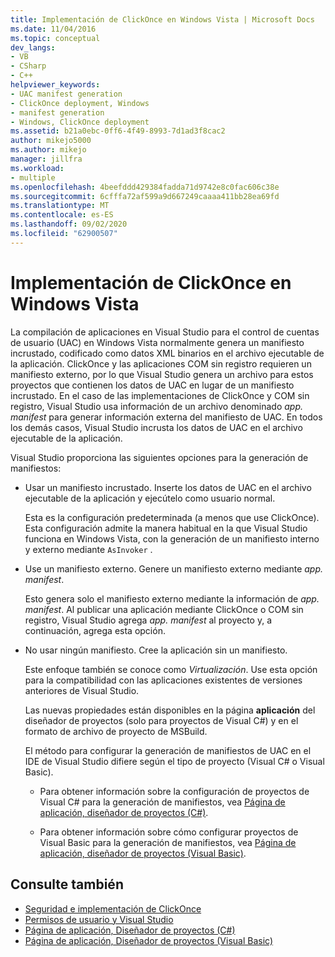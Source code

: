 ```yaml
---
title: Implementación de ClickOnce en Windows Vista | Microsoft Docs
ms.date: 11/04/2016
ms.topic: conceptual
dev_langs:
- VB
- CSharp
- C++
helpviewer_keywords:
- UAC manifest generation
- ClickOnce deployment, Windows
- manifest generation
- Windows, ClickOnce deployment
ms.assetid: b21a0ebc-0ff6-4f49-8993-7d1ad3f8cac2
author: mikejo5000
ms.author: mikejo
manager: jillfra
ms.workload:
- multiple
ms.openlocfilehash: 4beefddd429384fadda71d9742e8c0fac606c38e
ms.sourcegitcommit: 6cfffa72af599a9d667249caaaa411bb28ea69fd
ms.translationtype: MT
ms.contentlocale: es-ES
ms.lasthandoff: 09/02/2020
ms.locfileid: "62900507"
---
```

# <a name="clickonce-deployment-on-windows-vista"></a>Implementación de ClickOnce en Windows Vista

La compilación de aplicaciones en Visual Studio para el control de cuentas de usuario (UAC) en Windows Vista normalmente genera un manifiesto incrustado, codificado como datos XML binarios en el archivo ejecutable de la aplicación.  ClickOnce y las aplicaciones COM sin registro requieren un manifiesto externo, por lo que Visual Studio genera un archivo para estos proyectos que contienen los datos de UAC en lugar de un manifiesto incrustado. En el caso de las implementaciones de ClickOnce y COM sin registro, Visual Studio usa información de un archivo denominado *app. manifest* para generar información externa del manifiesto de UAC. En todos los demás casos, Visual Studio incrusta los datos de UAC en el archivo ejecutable de la aplicación.

Visual Studio proporciona las siguientes opciones para la generación de manifiestos:

- Usar un manifiesto incrustado. Inserte los datos de UAC en el archivo ejecutable de la aplicación y ejecútelo como usuario normal.

   Esta es la configuración predeterminada (a menos que use ClickOnce). Esta configuración admite la manera habitual en la que Visual Studio funciona en Windows Vista, con la generación de un manifiesto interno y externo mediante `AsInvoker` .

- Use un manifiesto externo. Genere un manifiesto externo mediante *app. manifest*.

   Esto genera solo el manifiesto externo mediante la información de *app. manifest*. Al publicar una aplicación mediante ClickOnce o COM sin registro, Visual Studio agrega *app. manifest* al proyecto y, a continuación, agrega esta opción.

- No usar ningún manifiesto. Cree la aplicación sin un manifiesto.

   Este enfoque también se conoce como *Virtualización*. Use esta opción para la compatibilidad con las aplicaciones existentes de versiones anteriores de Visual Studio.

  Las nuevas propiedades están disponibles en la página **aplicación** del diseñador de proyectos (solo para proyectos de Visual C#) y en el formato de archivo de proyecto de MSBuild.

  El método para configurar la generación de manifiestos de UAC en el IDE de Visual Studio difiere según el tipo de proyecto (Visual C# o Visual Basic).

  * Para obtener información sobre la configuración de proyectos de Visual C# para la generación de manifiestos, vea [Página de aplicación, diseñador de proyectos (C#)](../ide/reference/application-page-project-designer-csharp.md).

  * Para obtener información sobre cómo configurar proyectos de Visual Basic para la generación de manifiestos, vea [Página de aplicación, diseñador de proyectos (Visual Basic)](../ide/reference/application-page-project-designer-visual-basic.md).

## <a name="see-also"></a>Consulte también
- [Seguridad e implementación de ClickOnce](../deployment/clickonce-security-and-deployment.md)
- [Permisos de usuario y Visual Studio](https://msdn.microsoft.com/library/d5c55084-1e7b-4b61-b478-137db01c0fc0)
- [Página de aplicación, Diseñador de proyectos (C#)](../ide/reference/application-page-project-designer-csharp.md)
- [Página de aplicación, Diseñador de proyectos (Visual Basic)](../ide/reference/application-page-project-designer-visual-basic.md)